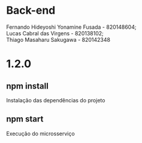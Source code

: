 <h1>Back-end</h1>

Fernando Hideyoshi Yonamine Fusada - 820148604; <br />
Lucas Cabral das Virgens - 820138102; <br />
Thiago Masaharu Sakugawa - 820142348

<h1>1.2.0</h1>
<h2>npm install</h2>
Instalação das dependências do projeto

<h2>npm start</h2>
Execução do microsserviço

